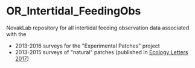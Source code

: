 # OR_Intertidal_FeedingObs
NovakLab repository for all intertidal feeding observation data associated with the
- 2013-2016 surveys for the "Experimental Patches" project
- 2013-2015 surveys of "natural" patches (published in [Ecology Letters 2017](https://onlinelibrary.wiley.com/doi/10.1111/ele.12777))
